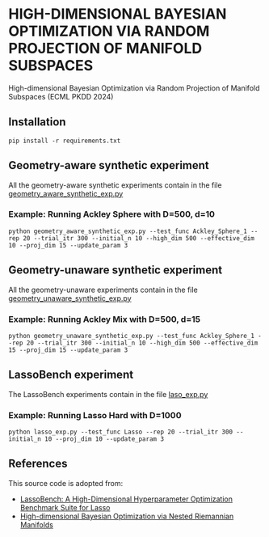 # HIGH-DIMENSIONAL BAYESIAN OPTIMIZATION VIA RANDOM PROJECTION OF MANIFOLD SUBSPACES

High-dimensional Bayesian Optimization via Random Projection of Manifold Subspaces (ECML PKDD 2024)

## Installation

```
pip install -r requirements.txt
```

## Geometry-aware synthetic experiment

All the geometry-aware synthetic experiments contain in the file [geometry_aware_synthetic_exp.py](https://github.com/Fsoft-AIC/RPM-BO/blob/master/geometry_aware_synthetic_exp.py)

### Example: Running Ackley Sphere with D=500, d=10

```
python geometry_aware_synthetic_exp.py --test_func Ackley_Sphere_1 --rep 20 --trial_itr 300 --initial_n 10 --high_dim 500 --effective_dim 10 --proj_dim 15 --update_param 3
```

## Geometry-unaware synthetic experiment

All the geometry-unaware experiments contain in the file [geometry_unaware_synthetic_exp.py](https://github.com/Fsoft-AIC/RPM-BO/blob/master/geometry_unaware_synthetic_exp.py)

### Example: Running Ackley Mix with D=500, d=15

```
python geometry_unaware_synthetic_exp.py --test_func Ackley_Sphere_1 --rep 20 --trial_itr 300 --initial_n 10 --high_dim 500 --effective_dim 15 --proj_dim 15 --update_param 3
```

## LassoBench experiment

The LassoBench experiments contain in the file [laso_exp.py](https://github.com/Fsoft-AIC/RPM-BO/blob/master/lasso_exp.py)

### Example: Running Lasso Hard with D=1000

```
python lasso_exp.py --test_func Lasso --rep 20 --trial_itr 300 --initial_n 10 --proj_dim 10 --update_param 3
```

## References

This source code is adopted from:
- [LassoBench: A High-Dimensional Hyperparameter Optimization Benchmark Suite for Lasso](https://github.com/ksehic/LassoBench)
- [High-dimensional Bayesian Optimization via Nested Riemannian Manifolds](https://github.com/NoemieJaquier/GaBOtorch)
